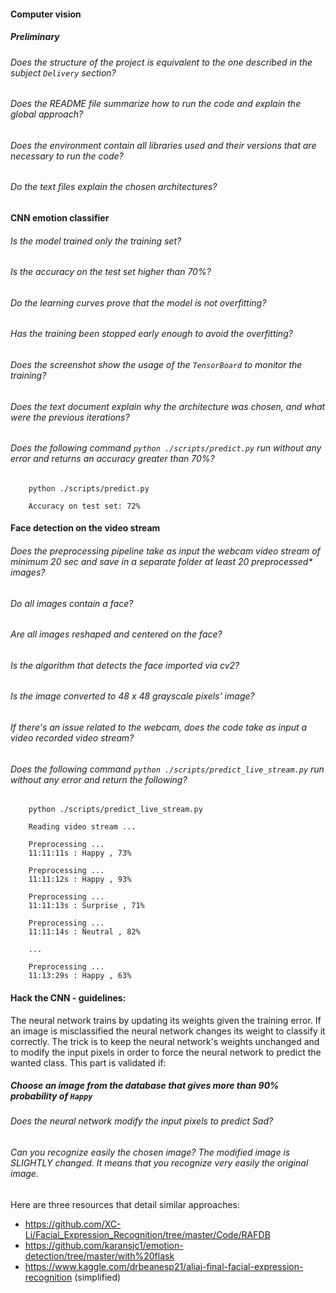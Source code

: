 #### Computer vision

##### Preliminary

###### Does the structure of the project is equivalent to the one described in the subject `Delivery` section?

###### Does the README file summarize how to run the code and explain the global approach?

###### Does the environment contain all libraries used and their versions that are necessary to run the code?

###### Do the text files explain the chosen architectures?

#### CNN emotion classifier

###### Is the model trained only the training set?

###### Is the accuracy on the test set higher than 70%?

###### Do the learning curves prove that the model is not overfitting?

###### Has the training been stopped early enough to avoid the overfitting?

###### Does the screenshot show the usage of the `TensorBoard` to monitor the training?

###### Does the text document explain why the architecture was chosen, and what were the previous iterations?

###### Does the following command `python ./scripts/predict.py` run without any error and returns an accuracy greater than 70%?

```prompt
    python ./scripts/predict.py

    Accuracy on test set: 72%

```

#### Face detection on the video stream

###### Does the preprocessing pipeline take as input the webcam video stream of minimum 20 sec and save in a separate folder at least 20 preprocessed\* images?

###### Do all images contain a face?

###### Are all images reshaped and centered on the face?

###### Is the algorithm that detects the face imported via cv2?

###### Is the image converted to 48 x 48 grayscale pixels' image?

###### If there's an issue related to the webcam, does the code take as input a video recorded video stream?

###### Does the following command `python ./scripts/predict_live_stream.py` run without any error and return the following?

```prompt
    python ./scripts/predict_live_stream.py

    Reading video stream ...

    Preprocessing ...
    11:11:11s : Happy , 73%

    Preprocessing ...
    11:11:12s : Happy , 93%

    Preprocessing ...
    11:11:13s : Surprise , 71%

    Preprocessing ...
    11:11:14s : Neutral , 82%

    ...

    Preprocessing ...
    11:13:29s : Happy , 63%
```

#### Hack the CNN - guidelines:

The neural network trains by updating its weights given the training error. If an image is misclassified the neural network changes its weight to classify it correctly. The trick is to keep the neural network's weights unchanged and to modify the input pixels in order to force the neural network to predict the wanted class.
This part is validated if:

##### Choose an image from the database that gives more than 90% probability of `Happy`

###### Does the neural network modify the input pixels to predict Sad?

###### Can you recognize easily the chosen image? The modified image is SLIGHTLY changed. It means that you recognize very easily the original image.

Here are three resources that detail similar approaches:

- https://github.com/XC-Li/Facial_Expression_Recognition/tree/master/Code/RAFDB
- https://github.com/karansjc1/emotion-detection/tree/master/with%20flask
- https://www.kaggle.com/drbeanesp21/aliaj-final-facial-expression-recognition (simplified)
